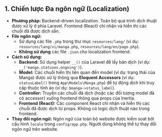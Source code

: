## 1. Chiến lược Đa ngôn ngữ (Localization)

*   **Phương pháp:** Backend-driven localization. Toàn bộ quá trình dịch thuật được xử lý ở phía Laravel. Frontend (React) chỉ nhận và hiển thị các chuỗi đã được dịch sẵn.
*   **File ngôn ngữ:**
    *   Sử dụng các file `.php` trong thư mục `resources/lang/` (ví dụ: `resources/lang/vi/manga.php`, `resources/lang/en/page.php`).
    *   **Không sử dụng** các file `.json` cho localization frontend.
*   **Cách sử dụng:**
    *   **Backend:** Sử dụng helper `__()` của Laravel để lấy bản dịch (ví dụ: `__('manga.statuses.ongoing')`).
    *   **Model:** Các chuỗi hiển thị liên quan đến model (ví dụ: trạng thái của Manga) được xử lý thông qua **Eloquent Accessors** (ví dụ: `statusLabel()` trong `App\Models\Manga.php`) để tự động dịch khi truy cập thuộc tính ảo (ví dụ: `$manga->status_label`).
    *   **Controller:** Truyền các chuỗi đã dịch (hoặc các đối tượng model đã có accessor) xuống frontend thông qua props của Inertia.
    *   **Frontend (React):** Các component React chỉ nhận và hiển thị các chuỗi đã được dịch từ props. Không có logic dịch thuật nào trong frontend.
*   **Thay đổi ngôn ngữ:** Ngôn ngữ của toàn bộ website được kiểm soát bởi cấu hình `locale` trong `config/app.php`. Người dùng không thể tự thay đổi ngôn ngữ trên website.